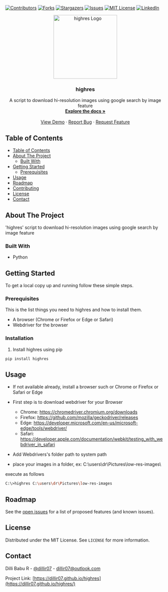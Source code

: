 [![Contributors][contributors-shield]][contributors-url]
[![Forks][forks-shield]][forks-url]
[![Stargazers][stars-shield]][stars-url]
[![Issues][issues-shield]][issues-url]
[![MIT License][license-shield]][license-url]
[![LinkedIn][linkedin-shield]][linkedin-url]

<p align="center">
  <a href="https://github.com/dillir07/highres">
    <img src="https://dev-to-uploads.s3.amazonaws.com/i/ud9pn9tdo5txv5mvwppo.png" alt="highres Logo" width="200" height="200">
  </a>

  <h3 align="center">highres</h3>

  <p align="center">
    A script to download hi-resolution images using google search by image feature
    <br />
    <a href="https://github.com/dillir07/highres"><strong>Explore the docs »</strong></a>
    <br />
    <br />
    <a href="https://github.com/dillir07/highres">View Demo</a>
    ·
    <a href="https://github.com/dillir07/highres/issues">Report Bug</a>
    ·
    <a href="https://github.com/dillir07/highres/issues">Request Feature</a>
  </p>
</p>

## Table of Contents

- [Table of Contents](#table-of-contents)
- [About The Project](#about-the-project)
  - [Built With](#built-with)
- [Getting Started](#getting-started)
  - [Prerequisites](#prerequisites)
- [Usage](#usage)
- [Roadmap](#roadmap)
- [Contributing](#contributing)
- [License](#license)
- [Contact](#contact)



<!-- ABOUT THE PROJECT -->
## About The Project

<!-- [![Product Name Screen Shot][product-screenshot]](https://example.com) -->

'highres' script to download hi-resolution images using google search by image feature

### Built With

* Python

<!-- GETTING STARTED -->
## Getting Started

To get a local copy up and running follow these simple steps.

### Prerequisites

This is the list things you need to highres and how to install them.

* A browser (Chrome or Firefox or Edge or Safari)
* Webdriver for the browser

### Installation

1. Install highres using pip
```sh
pip install highres
```

<!-- USAGE EXAMPLES -->
## Usage

- If not available already, install a browser such or Chrome or Firefox or Safari or Edge
- First step is to download webdriver for your Browser
  - Chrome: https://chromedriver.chromium.org/downloads
  - Firefox: https://github.com/mozilla/geckodriver/releases
  - Edge: https://developer.microsoft.com/en-us/microsoft-edge/tools/webdriver/
  - Safari: https://developer.apple.com/documentation/webkit/testing_with_webdriver_in_safari

- Add Webdrivers's folder path to system path
- place your images in a folder, ex: C:\users\dr\Pictures\low-res-images\

execute as follows
```bash
C:\>highres C:\users\dr\Pictures\low-res-images
```

## Roadmap

See the [open issues](https://github.com/dillir07/highres/issues) for a list of proposed features (and known issues).

## License

Distributed under the MIT License. See `LICENSE` for more information.

## Contact

Dilli Babu R - [@dillir07](https://twitter.com/dillir07) - dillir07@outlook.com

Project Link: [https://dillir07.github.io/highres](https://dillir07.github.io/highres/)

[contributors-shield]: https://img.shields.io/github/contributors/dillir07/highres?style=flat-square

[contributors-url]: https://github.com/dillir07/Best-README-Template/graphs/contributors

[forks-shield]: https://img.shields.io/github/forks/dillir07/highres?style=flat-square

[forks-url]: https://github.com/dillir07/Best-README-Template/network/members

[stars-shield]: https://img.shields.io/github/stars/dillir07/highres?style=flat-square

[stars-url]: https://github.com/dillir07/Best-README-Template/stargazers

[issues-shield]: https://img.shields.io/github/issues/dillir07/highres?style=flat-square

[issues-url]: https://github.com/dillir07/Best-README-Template/issues

[license-shield]: https://img.shields.io/github/license/dillir07/highres?style=flat-square

[license-url]: https://github.com/dillir07/highres/blob/master/LICENSE

[linkedin-shield]: https://img.shields.io/badge/-LinkedIn-black.svg?style=flat-square&logo=linkedin&colorB=555

[linkedin-url]: https://linkedin.com/in/dillir07
[product-screenshot]: images/screenshot.png
